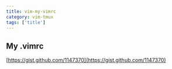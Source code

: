 ```yaml
---
title: vim-my-vimrc
category: vim-tmux
tags: ['title']
---
```


My .vimrc
---------
[https://gist.github.com/1147370](https://gist.github.com/1147370)

